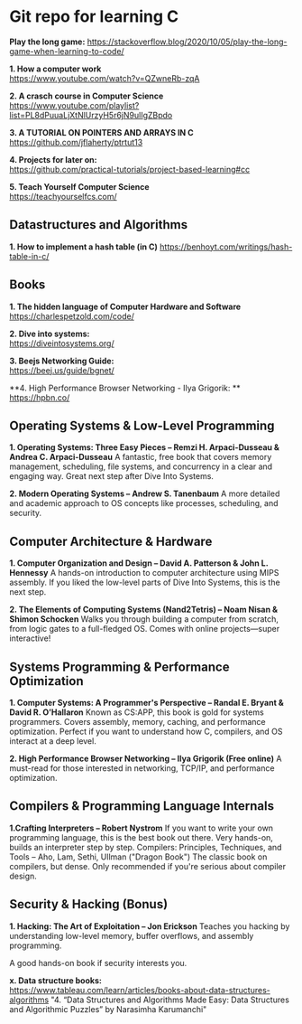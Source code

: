 # Git repo for learning C

**Play the long game:**
https://stackoverflow.blog/2020/10/05/play-the-long-game-when-learning-to-code/

**1. How a computer work** \
https://www.youtube.com/watch?v=QZwneRb-zqA

**2. A crasch course in Computer Science** \
https://www.youtube.com/playlist?list=PL8dPuuaLjXtNlUrzyH5r6jN9ulIgZBpdo

**3. A TUTORIAL ON POINTERS AND ARRAYS IN C** \
https://github.com/jflaherty/ptrtut13

**4. Projects for later on:** \
https://github.com/practical-tutorials/project-based-learning#cc

**5. Teach Yourself Computer Science** \
https://teachyourselfcs.com/

## Datastructures and Algorithms 
**1. How to implement a hash table (in C)**
https://benhoyt.com/writings/hash-table-in-c/

## Books
**1. The hidden language of Computer Hardware and Software** \
https://charlespetzold.com/code/

**2. Dive into systems:** \
https://diveintosystems.org/

**3. Beejs Networking Guide:** \
https://beej.us/guide/bgnet/

**4. High Performance Browser Networking - Ilya Grigorik: **
https://hpbn.co/

## Operating Systems & Low-Level Programming
**1. Operating Systems: Three Easy Pieces – Remzi H. Arpaci-Dusseau & Andrea C. Arpaci-Dusseau**
A fantastic, free book that covers memory management, scheduling, file systems, and concurrency in a clear and engaging way.
Great next step after Dive Into Systems.

**2. Modern Operating Systems – Andrew S. Tanenbaum**
A more detailed and academic approach to OS concepts like processes, scheduling, and security.

## Computer Architecture & Hardware
**1. Computer Organization and Design – David A. Patterson & John L. Hennessy**
A hands-on introduction to computer architecture using MIPS assembly.
If you liked the low-level parts of Dive Into Systems, this is the next step.


**2. The Elements of Computing Systems (Nand2Tetris) – Noam Nisan & Shimon Schocken**
Walks you through building a computer from scratch, from logic gates to a full-fledged OS.
Comes with online projects—super interactive!


## Systems Programming & Performance Optimization

**1. Computer Systems: A Programmer's Perspective – Randal E. Bryant & David R. O’Hallaron**
Known as CS:APP, this book is gold for systems programmers. Covers assembly, memory, caching, and performance optimization.
Perfect if you want to understand how C, compilers, and OS interact at a deep level.


**2. High Performance Browser Networking – Ilya Grigorik (Free online)**
A must-read for those interested in networking, TCP/IP, and performance optimization.

## Compilers & Programming Language Internals
**1.Crafting Interpreters – Robert Nystrom**
If you want to write your own programming language, this is the best book out there.
Very hands-on, builds an interpreter step by step.
Compilers: Principles, Techniques, and Tools – Aho, Lam, Sethi, Ullman ("Dragon Book")
The classic book on compilers, but dense. Only recommended if you're serious about compiler design.

## Security & Hacking (Bonus)

**1. Hacking: The Art of Exploitation – Jon Erickson**
Teaches you hacking by understanding low-level memory, buffer overflows, and assembly programming.

A good hands-on book if security interests you.

**x. Data structure books:** \
https://www.tableau.com/learn/articles/books-about-data-structures-algorithms
"4. “Data Structures and Algorithms Made Easy: Data Structures and Algorithmic Puzzles” by Narasimha Karumanchi"